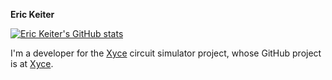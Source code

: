 **Eric Keiter**

[![Eric Keiter's GitHub stats](https://github-readme-stats.vercel.app/api?username=Karlsefni2012)](https://github.com/anuraghazra/github-readme-stats)

I'm a developer for the [Xyce](https://github.com/Xyce) circuit simulator project, whose GitHub project is at [Xyce](https://github.com/Xyce).

<!--
**Karlsefni2012/Karlsefni2012** is a ✨ _special_ ✨ repository because its `README.md` (this file) appears on your GitHub profile.

Here are some ideas to get you started:

- 🔭 I’m currently working on ...
- 🌱 I’m currently learning ...
- 👯 I’m looking to collaborate on ...
- 🤔 I’m looking for help with ...
- 💬 Ask me about ...
- 📫 How to reach me: ...
- 😄 Pronouns: ...
- ⚡ Fun fact: ...
-->
